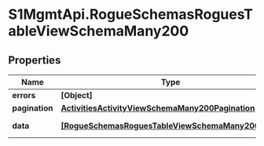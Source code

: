 # S1MgmtApi.RogueSchemasRoguesTableViewSchemaMany200

## Properties
Name | Type | Description | Notes
------------ | ------------- | ------------- | -------------
**errors** | **[Object]** | Errors | [optional] 
**pagination** | [**ActivitiesActivityViewSchemaMany200Pagination**](ActivitiesActivityViewSchemaMany200Pagination.md) |  | 
**data** | [**[RogueSchemasRoguesTableViewSchemaMany200Data]**](RogueSchemasRoguesTableViewSchemaMany200Data.md) | Response data | [optional] 


